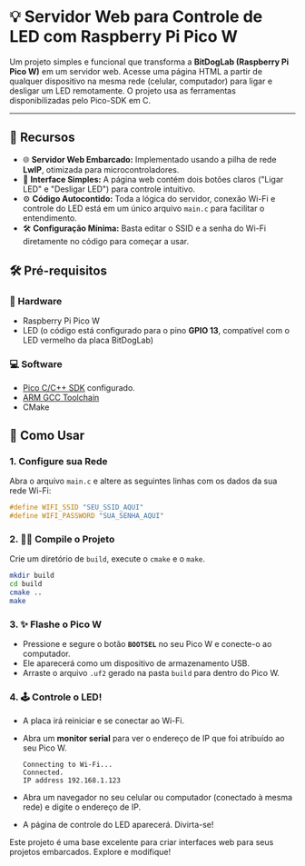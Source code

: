 # 💡 Servidor Web para Controle de LED com Raspberry Pi Pico W

Um projeto simples e funcional que transforma a **BitDogLab (Raspberry Pi Pico W)** em um servidor web. Acesse uma página HTML a partir de qualquer dispositivo na mesma rede (celular, computador) para ligar e desligar um LED remotamente. O projeto usa as ferramentas disponibilizadas pelo Pico-SDK em C.


---

## 🌟 Recursos

-   🌐 **Servidor Web Embarcado:** Implementado usando a pilha de rede **LwIP**, otimizada para microcontroladores.
-   📱 **Interface Simples:** A página web contém dois botões claros ("Ligar LED" e "Desligar LED") para controle intuitivo.
-   ⚙️ **Código Autocontido:** Toda a lógica do servidor, conexão Wi-Fi e controle do LED está em um único arquivo `main.c` para facilitar o entendimento.
-   🛠️ **Configuração Mínima:** Basta editar o SSID e a senha do Wi-Fi diretamente no código para começar a usar.

## 🛠️ Pré-requisitos

### 🔩 Hardware
-   Raspberry Pi Pico W
-   LED (o código está configurado para o pino **GPIO 13**, compatível com o LED vermelho da placa BitDogLab)

### 💻 Software
-   [Pico C/C++ SDK](https://github.com/raspberrypi/pico-sdk) configurado.
-   [ARM GCC Toolchain](https://developer.arm.com/tools-and-software/open-source-software/developer-tools/gnu-toolchain/gnu-rm)
-   CMake

## 🚀 Como Usar

### 1. Configure sua Rede
Abra o arquivo `main.c` e altere as seguintes linhas com os dados da sua rede Wi-Fi:

```c
#define WIFI_SSID "SEU_SSID_AQUI"
#define WIFI_PASSWORD "SUA_SENHA_AQUI"
```

### 2. 👨‍💻 Compile o Projeto
Crie um diretório de `build`, execute o `cmake` e o `make`.

```bash
mkdir build
cd build
cmake ..
make
```

### 3. ✨ Flashe o Pico W
-   Pressione e segure o botão **`BOOTSEL`** no seu Pico W e conecte-o ao computador.
-   Ele aparecerá como um dispositivo de armazenamento USB.
-   Arraste o arquivo `.uf2` gerado na pasta `build` para dentro do Pico W.

### 4. 🕹️ Controle o LED!
-   A placa irá reiniciar e se conectar ao Wi-Fi.
-   Abra um **monitor serial** para ver o endereço de IP que foi atribuído ao seu Pico W.

    ```
    Connecting to Wi-Fi...
    Connected.
    IP address 192.168.1.123
    ```
-   Abra um navegador no seu celular ou computador (conectado à mesma rede) e digite o endereço de IP.
-   A página de controle do LED aparecerá. Divirta-se!


Este projeto é uma base excelente para criar interfaces web para seus projetos embarcados. Explore e modifique!
